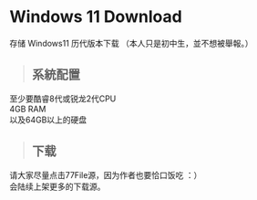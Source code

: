 # Windows 11 Download
存储 Windows11 历代版本下载
（本人只是初中生，並不想被舉報。）
> ## 系統配置
至少要酷睿8代或锐龙2代CPU   
4GB RAM   
以及64GB以上的硬盘    
> ## 下载   
请大家尽量点击77File源，因为作者也要恰口饭吃 ：）   
会陆续上架更多的下载源。   

